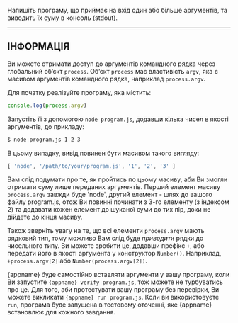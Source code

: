 Напишіть програму, що приймає на вхід один або більше аргументів, та виводить їх суму в консоль (stdout).

----------------------------------------------------------------------
## ІНФОРМАЦІЯ

Ви можете отримати доступ до аргументів командного рядка через глобальний об’єкт `process`. Об’єкт `process` має властивість `argv`, яка є масивом аргументів командного рядка, наприклад `process.argv`.

Для початку реалізуйте програму, яка містить:

```js
console.log(process.argv)
```

Запустіть її з допомогою `node program.js`, додавши кілька чисел в якості аргументів, до прикладу:

```sh
$ node program.js 1 2 3
```

В цьому випадку, вивід повинен бути масивом такого вигляду:

```js
[ 'node', '/path/to/your/program.js', '1', '2', '3' ]
```

Вам слід подумати про те, як пройтись по цьому масиву, аби Ви змогли отримати суму лише переданих аргументів. Перший елемент масиву `process.argv` завжди буде 'node', другий елемент - шлях до вашого файлу program.js, отож Ви повинні починати з 3-го елементу (з індексом 2) та додавати кожен елемент до шуканої суми до тих пір, доки не дійдете до кінця масиву.

Також зверніть увагу на те, що всі елементи `process.argv` мають рядковий тип, тому можливо Вам слід буде *приводити* рядки до чисельного типу. Ви можете зробити це, додавши префікс `+`, або передати його в якості аргумента у конструктор `Number()`. Наприклад,  `+process.argv[2]` або `Number(process.argv[2])`.

{appname} буде самостійно вставляти аргументи у вашу програму, коли Ви запустите `{appname} verify program.js`, тож можете не турбуватись про це. Для того, аби протестувати вашу програму без перевірки, Ви можете викликати `{appname} run program.js`. Коли ви використовуєте `run`, програма буде запущена в тестовому оточенні, яке {appname} встановлює для кожного завдання.
